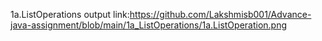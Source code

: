 1a.ListOperations output link:https://github.com/Lakshmisb001/Advance-java-assignment/blob/main/1a_ListOperations/1a.ListOperation.png
